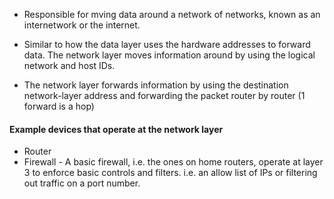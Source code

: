 * Responsible for mving data around a network of networks, known as an internetwork or the internet.
* Similar to how the data layer uses the hardware addresses to forward data. The network layer moves information around by using the logical network and host IDs.

* The network layer forwards information by using the destination network-layer address and forwarding the packet router by router (1 forward is a hop)

#### Example devices that operate at the network layer
* Router
* Firewall - A basic firewall, i.e. the ones on home routers, operate at layer 3 to enforce basic controls and filters. i.e. an allow list of IPs or filtering out traffic on a port number.